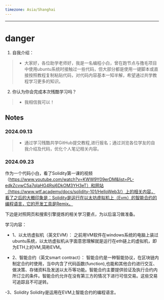 ```yaml
---
timezone: Asia/Shanghai
---
```



---

# danger

1. 自我介绍：
   
 >-  大家好，各位助学老师好，我是一名编程小白，曾在跑节点与撸毛项目中使用ubuntu系统时接触过一些代码，但大部分都是使用一键脚本或直接按照教程复制粘贴代码，对代码内容基本一知半解，希望通过共学教程学习更多的知识。

2. 你认为你会完成本次残酷学习吗？

 >-  我相信我可以！
   
## Notes

<!-- Content_START -->
### 2024.09.13
>- 通过学习残酷共学GitHub提交教程,进行报名；通过浏览各位学友的自我介绍及代码，优化个人笔记相关内容。
### 2024.09.23

作为一个代码小白，看了Solidity第一课的视频（https://www.youtube.com/watch?v=KWW9Y09erDM&list=PL-edkZcvwC5a7qIaHG4Rsj6DkOM3YH3eT）和网站（https://www.wtf.academy/docs/solidity-101/HelloWeb3/）上的相关内容，看了之后的大概印象是：Solidity是运行在以太坊虚拟机上（Evm）的智能合约的编程语言，它的开发工具是Remix。

下边是对照网页和搜索引擎提炼的相关学习要点，为以后温习做准备。

学习内容：

- 1、以太坊虚拟机（英文EVM）：
之前用VM软件在windows系统的电脑上装过ubuntu系统，以太坊虚拟机从字面意思理解就是运行在eth链上的虚拟机，即为ETH上的VM,简称EVM。

- 2、智能合约（英文smart contract）：
智能合约是一种智能协议，在区块链内制定合约时使用，当中内含了代码函数(function),也能和其他合约进行交互、做决策、存储资料及发送以太币等功能。智能合约主要提供验证及执行合约内所订立的条件。智能合约允许在没有第三方的情况下进行可信交易。这些交易可追踪且不可逆转。

-3、Solidity
Solidity是运用在EVM上智能合约的编程语言。


### 

<!-- Content_END -->
